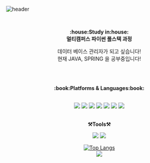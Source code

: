 ![header](https://capsule-render.vercel.app/api?type=wave&color=auto&height=300&section=header&text=Let's%20Go&fontSize=90)

<br>

<p align="center">
   <Strong>:house:Study in:house:</Strong><br><Strong>멀티캠퍼스 파이썬 풀스택 과정</Strong><br> </p>

<p align="center">데이터 베이스 관리자가 되고 싶습니다!<br>현재 JAVA, SPRING 을 공부중입니다!

<br><br>
</p>

<p align="center">
    <Strong>:book:Platforms & Languages:book:</Strong><br>
    
</p>

<br>

<div align="center">
	<img src="https://img.shields.io/badge/Python-3776AB?style=flat&logo=python&logoColor=white" />
	<img src="https://img.shields.io/badge/HTML5-E34F26?style=flat&logo=HTML5&logoColor=white" />
	<img src="https://img.shields.io/badge/CSS3-1572B6?style=flat&logo=CSS3&logoColor=white" />
  <img src="https://img.shields.io/badge/MySQL-4479A1?style=flat&logo=MySQL&logoColor=white" />
  <img src="https://img.shields.io/badge/Bootstrap-7952B3?style=flat&logo=Bootstrap&logoColor=white" />
  <img src="https://img.shields.io/badge/JavaScript-F7DF1E?style=flat&logo=JavaScript&logoColor=white" />
  <img src="https://img.shields.io/badge/Django-092E20?style=flat&logo=Django&logoColor=white" />
</div>

<br>

<p align="center">
    <Strong>⚒️Tools⚒️</Strong><br>
    
</p>

<div align="center">
<img src="https://img.shields.io/badge/Visual Studio Code-007ACC?style=flat&logo=Visual Studio Code&logoColor=white" />
<img src="https://img.shields.io/badge/Github-181717?style=flat&logo=GitHub&logoColor=white" />


<br>

[![Top Langs](https://github-readme-stats.vercel.app/api/top-langs/?username=Baeksuu&langs_count=8)](https://github.com/Baeksuu/github-readme-stats)
<br>
<img src="https://github-readme-stats.vercel.app/api?username=illson97&show_icons=true">

<br>


